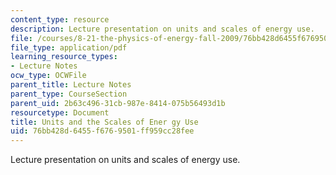 ```yaml
---
content_type: resource
description: Lecture presentation on units and scales of energy use.
file: /courses/8-21-the-physics-of-energy-fall-2009/76bb428d6455f6769501ff959cc28fee_MIT8_21s09_lec02.pdf
file_type: application/pdf
learning_resource_types:
- Lecture Notes
ocw_type: OCWFile
parent_title: Lecture Notes
parent_type: CourseSection
parent_uid: 2b63c496-31cb-987e-8414-075b56493d1b
resourcetype: Document
title: Units and the Scales of Ener gy Use
uid: 76bb428d-6455-f676-9501-ff959cc28fee
---
```

Lecture presentation on units and scales of energy use.

